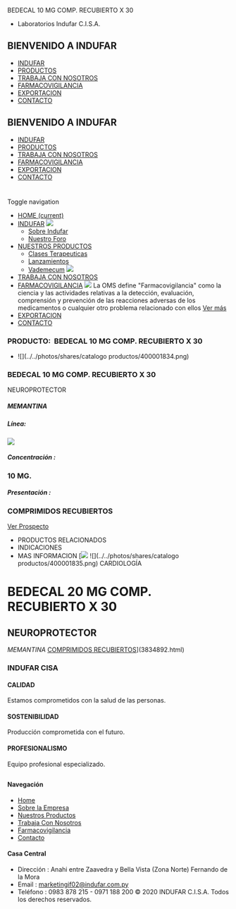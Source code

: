 BEDECAL 10 MG COMP. RECUBIERTO X 30
- Laboratorios Indufar C.I.S.A.
## BIENVENIDO A INDUFAR
* [INDUFAR](3834893.html#)
* [PRODUCTOS](3834893.html#)
* [TRABAJA CON NOSOTROS](3834893.html#)
* [FARMACOVIGILANCIA](3834893.html#)
* [EXPORTACION](3834893.html#)
* [CONTACTO](3834893.html#)
## BIENVENIDO A INDUFAR
* [INDUFAR](../../index.html)
* [PRODUCTOS](../../productos.html)
* [TRABAJA CON NOSOTROS](../../trabaja_con_nosotros.html)
* [FARMACOVIGILANCIA](../../farmacovigilancia.html)
* [EXPORTACION](../../exportacion.html)
* [CONTACTO](../../contacto.html)
# 
Toggle navigation
* [HOME (current)](../../index.html)
* [INDUFAR](3834893.html#) 
  [![ ](../../photos/shares/Sistema/Menu/indufar_menul.jpg)](../../institucional.html)
  - [Sobre Indufar](../../institucional.html)
  - [Nuestro Foro](../../blog.html)
* [NUESTROS PRODUCTOS](3834893.html#) 
  - [Clases Terapeuticas](../clases_terapeuticas.html)
  - [Lanzamientos](../lanzamientos.html)
  - [Vademecum](../../productos.html)
  [![ ](../../photos/shares/Sistema/Menu/productos.png)](../../productos.html)
* [TRABAJA CON NOSOTROS](../../trabaja_con_nosotros.html)
* [FARMACOVIGILANCIA](3834893.html#) 
  [![ ](../../photos/shares/Sistema/Menu/TUBOS.png)](../../farmacovigilancia.html)
  La OMS define "Farmacovigilancia" como la ciencia y las actividades relativas a la detección, evaluación, comprensión y prevención de las reacciones adversas de los medicamentos o cualquier otro problema relacionado con ellos
  [Ver más](../../farmacovigilancia.html)
* [EXPORTACION](../../exportacion.html)
* [CONTACTO](../../contacto.html)
### PRODUCTO:  BEDECAL 10 MG COMP. RECUBIERTO X 30
* ![](../../photos/shares/catalogo productos/400001834.png)
### **BEDECAL 10 MG COMP. RECUBIERTO X 30**
NEUROPROTECTOR
##### **MEMANTINA**
##### **Línea:**
[![](../../photos/shares/Laboratorios/lab_indufar.png)](../linea/1.html)
##### **Concentración :**
### 10 MG.
##### **Presentación :**
### COMPRIMIDOS RECUBIERTOS
[Ver Prospecto](../../files/shares/prospectos/400001834.pdf)
* PRODUCTOS RELACIONADOS
* INDICACIONES
* MAS INFORMACION
[![](../../photos/shares/Laboratorios/lab_indufar.png)
![](../../photos/shares/catalogo productos/400001835.png)
CARDIOLOGÍA
# BEDECAL 20 MG COMP. RECUBIERTO X 30
## NEUROPROTECTOR
*MEMANTINA*
[COMPRIMIDOS RECUBIERTOS](3834893.html#)](3834892.html)
### INDUFAR CISA
#### CALIDAD
Estamos comprometidos con la salud de las personas.
#### SOSTENIBILIDAD
Producción comprometida con el futuro.
#### PROFESIONALISMO
Equipo profesional especializado.
## 
#### Navegación
* [Home](../../index.html)
* [Sobre la Empresa](../../institucional.html)
* [Nuestros Productos](../../productos.html)
* [Trabaja Con Nosotros](../../trabaja_con_nosotros.html)
* [Farmacovigilancia](../../farmacovigilancia.html)
* [Contacto](../../contacto.html)
#### Casa Central
* Dirección : Anahi entre Zaavedra y Bella Vista (Zona Norte) Fernando de la Mora
* Email : [marketingif02@indufar.com.py](mailto:marketingif02@indufar.com.py)
* Teléfono : 0983 878 215 - 0971 188 200
© 2020 INDUFAR C.I.S.A. Todos los derechos reservados.